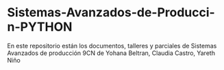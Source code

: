# Sistemas-Avanzados-de-Producci-n-PYTHON
En este repositorio están los documentos, talleres y parciales de Sistemas Avanzados de producción 9CN de Yohana Beltran, Claudia Castro, Yareth Niño
